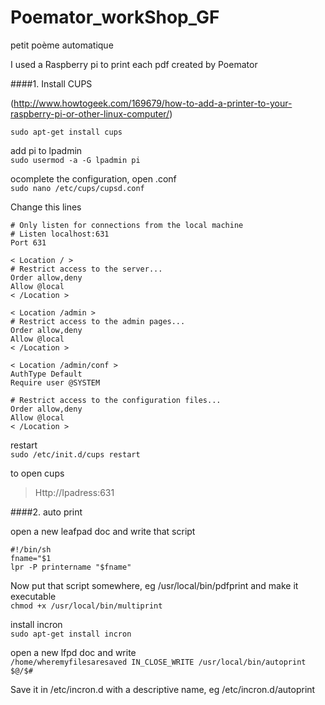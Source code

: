 Poemator_workShop_GF
====================

petit poème automatique


I used a Raspberry pi to print each pdf created by Poemator

####1. Install CUPS  

(http://www.howtogeek.com/169679/how-to-add-a-printer-to-your-raspberry-pi-or-other-linux-computer/) 

```sudo apt-get install cups```

add pi to lpadmin  
```sudo usermod -a -G lpadmin pi```

ocomplete the configuration, open .conf  
```sudo nano /etc/cups/cupsd.conf```

Change this lines  
```
# Only listen for connections from the local machine
# Listen localhost:631
Port 631

< Location / >
# Restrict access to the server...
Order allow,deny
Allow @local
< /Location >

< Location /admin >
# Restrict access to the admin pages...
Order allow,deny
Allow @local
< /Location >

< Location /admin/conf >
AuthType Default
Require user @SYSTEM

# Restrict access to the configuration files...
Order allow,deny
Allow @local
< /Location >
```

restart  
```sudo /etc/init.d/cups restart``` 

to open cups
> Http://Ipadress:631


####2. auto print

open a new leafpad doc and write that script

```
#!/bin/sh
fname="$1
lpr -P printername "$fname"
```
Now put that script somewhere, eg /usr/local/bin/pdfprint and make it executable  
```chmod +x /usr/local/bin/multiprint```

install incron  
```sudo apt-get install incron```

open a new lfpd doc and write  
```/home/wheremyfilesaresaved IN_CLOSE_WRITE /usr/local/bin/autoprint $@/$#```  

Save it in /etc/incron.d with a descriptive name, eg 
/etc/incron.d/autoprint

